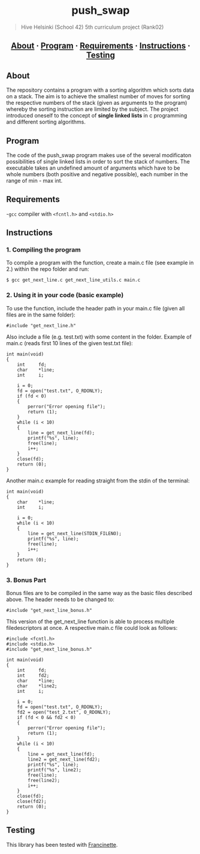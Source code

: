 <h1 align="center">push_swap</h1>

> Hive Helsinki (School 42) 5th curriculum project (Rank02)

<h2 align="center">
	<a href="#about">About</a>
	<span> · </span>
	<a href="#program">Program</a>
	<span> · </span>
	<a href="#requirements">Requirements</a>
	<span> · </span>
	<a href="#instructions">Instructions</a>
  <span> · </span>
	<a href="#testing">Testing</a>
</h2>

## About
The repository contains a program with a sorting algorithm which sorts data on a stack. The aim is to achieve the smallest number of moves for sorting
the respective numbers of the stack (given as arguments to the program) whereby the sorting instruction are limited by the subject. The project introduced
oneself to the concept of **single linked lists** in c programming and different sorting algorithms.

## Program
The code of the push_swap program makes use of the several modificaton possibilities of single linked lists in order to sort the stack of numbers.
The executable takes an undefined amount of arguments which have to be whole numbers (both positive and negative possible), each number in the range
of min - max int. 

## Requirements
-`gcc` compiler
with `<fcntl.h>` and `<stdio.h>` 

## Instructions

### 1. Compiling the program

To compile a program with the function, create a main.c file (see example in 2.)  within the repo folder and run:

```
$ gcc get_next_line.c get_next_line_utils.c main.c 
```

### 2. Using it in your code (basic example)

To use the function, include the header path in your main.c file (given all files are in the same folder):
```
#include "get_next_line.h"
```
Also include a file (e.g. test.txt) with some content in the folder.
Example of main.c (reads first 10 lines of the given test.txt file):
```
int	main(void)
{
	int		fd;
	char	*line;
	int		i;

	i = 0;
	fd = open("test.txt", O_RDONLY);
	if (fd < 0)
	{
		perror("Error opening file");
		return (1);
	}
	while (i < 10)
	{
		line = get_next_line(fd);
		printf("%s", line);
		free(line);
		i++;
	}
	close(fd);
	return (0);
}
```
Another main.c example for reading straight from the stdin of the terminal:
```
int	main(void)
{
	char	*line;
	int		i;

	i = 0;
	while (i < 10)
	{
		line = get_next_line(STDIN_FILENO);
		printf("%s", line);
		free(line);
		i++;
	}
	return (0);
}
```
### 3. Bonus Part
Bonus files are to be compiled in the same way as the basic files described above. The header
needs to be changed to:
```
#include "get_next_line_bonus.h"
```
This version of the get_next_line function is able to process multiple filedescriptors at once.
A respective main.c file could look as follows:
```
#include <fcntl.h> 
#include <stdio.h> 
#include "get_next_line_bonus.h"

int	main(void)
{
	int		fd;
	int		fd2;
	char	*line;
	char	*line2;
	int		i;

	i = 0;
	fd = open("test.txt", O_RDONLY);
	fd2 = open("test_2.txt", O_RDONLY);
	if (fd < 0 && fd2 < 0)
	{
		perror("Error opening file");
		return (1);
	}
	while (i < 10)
	{
		line = get_next_line(fd);
		line2 = get_next_line(fd2);
		printf("%s", line);
		printf("%s", line2);
		free(line);
		free(line2);
		i++;
	}
	close(fd);
	close(fd2);
	return (0);
}
```
## Testing
This library has been tested with [Francinette](https://github.com/xicodomingues/francinette).
